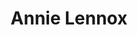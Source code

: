 ---
title: "Annie Lennox"
summary: "Scottish singer, songwriter, political activist and philanthropist, born December 25, 1954 in Aberdeen, Aberdeenshire, Scotland, UK. After achieving moderate success in the late 1970s as part of the new wave band , she and band mate went on to achieve major international success in the 1980s as . She embarked on a solo career in 1992. In 2011, Lennox was appointed an Officer of the Order of the British Empire. At the 2015 Ivor Novello Awards, Lennox was made a fellow of the British Academy of Songwriters, Composers and Authors, the first female to receive the honour. In 2020 Annie Lennox and Dave Stewart were inducted into the Songwriters Hall of Fame and in November 2022 the two were enshrined into the Rock and Roll Hall of Fame."
image: "annie-lennox.jpg"
---